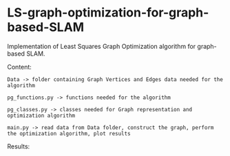 # LS-graph-optimization-for-graph-based-SLAM
Implementation of Least Squares Graph Optimization algorithm for graph-based SLAM.

Content:

    Data -> folder containing Graph Vertices and Edges data needed for the algorithm
        
    pg_functions.py -> functions needed for the algorithm 
    
    pg_classes.py -> classes needed for Graph representation and optimization algorithm
    
    main.py -> read data from Data folder, construct the graph, perform the optimization algorithm, plot results 
    
Results:
